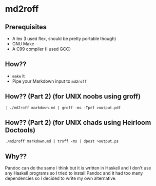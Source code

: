 # md2roff

## Prerequisites

* A lex (I used flex, should be pretty portable though)
* GNU Make
* A C99 compiler (I used GCC)

## How??

* `make` it
* Pipe your Markdown input to `md2roff`

## How?? (Part 2) (for UNIX noobs using groff)

`| ./md2roff markdown.md | groff -ms -Tpdf >output.pdf`

## How?? (Part 2) (for UNIX chads using Heirloom Doctools)

`./md2roff markdown.md | troff -ms | dpost >output.ps`

## Why??

Pandoc can do the same I think but it is written in Haskell and I don't use
any Haskell programs so I tried to install Pandoc and it had too many
dependencies so I decided to write my own alternative.
